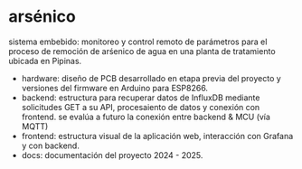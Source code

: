 # arsénico
sistema embebido: monitoreo y control remoto de parámetros para el proceso de remoción de arśenico de agua en una planta de tratamiento ubicada en Pipinas.

- hardware: diseño de PCB desarrollado en etapa previa del proyecto y versiones del firmware en Arduino para ESP8266.
- backend: estructura para recuperar datos de InfluxDB mediante solicitudes GET a su API, procesaiento de datos y conexión con frontend. 
    se evalúa a futuro la conexión entre backend & MCU (vía MQTT)
- frontend: estructura visual de la aplicación web, interacción con Grafana y con backend.
- docs: documentación del proyecto 2024 - 2025.
